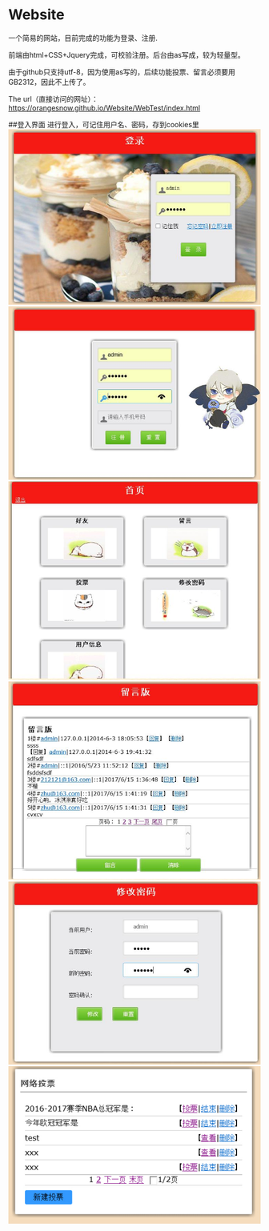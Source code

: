 # Website
一个简易的网站，目前完成的功能为登录、注册.

前端由html+CSS+Jquery完成，可校验注册。后台由as写成，较为轻量型。

由于github只支持utf-8，因为使用as写的，后续功能投票、留言必须要用GB2312，因此不上传了。

The url（直接访问的网址）：https://orangesnow.github.io/Website/WebTest/index.html

##登入界面
进行登入，可记住用户名、密码，存到cookies里
<img src="img/01.jpg" />
<img src="img/02.jpg" />
<img src="img/03.jpg" />
<img src="img/04.jpg" />
<img src="img/05.jpg" />
<img src="img/06.jpg" />
